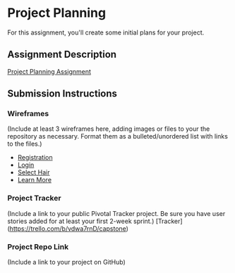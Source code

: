 # Project Planning
For this assignment, you'll create some initial plans for your project.

## Assignment Description
[Project Planning Assignment](https://education.launchcode.org/liftoff/assignments/planning/)

## Submission Instructions

### Wireframes

(Include at least 3 wireframes here, adding images or files to your the repository as necessary. Format them as a bulleted/unordered list with links to the files.)

- [Registration](./capstone_image1_small.jpg)
- [Login](./capstone_image2_small.jpg)
- [Select Hair](./capstone_image3_small.jpg)
- [Learn More](./capstone_image4_small.jpg)

### Project Tracker

(Include a link to your public Pivotal Tracker project. Be sure you have user stories added for at least your first 2-week sprint.)
[Tracker] (https://trello.com/b/vdwa7rnD/capstone)

### Project Repo Link

(Include a link to your project on GitHub)
